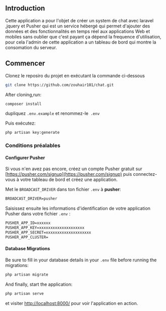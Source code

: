 ## Introduction
Cette application a pour l'objet de créer un system de chat avec laravel ,jquery et Pusher qui est un service hébergé qui permet d'ajouter des données et des fonctionnalités en temps réel aux applications Web et mobiles sans oublier que c'est payant ça dépend la frequence d'utilisation, pour cela l'admin de cette application a un tableau de bord qui montre la consomation du serveur.
## Commencer
Clonez le reposiro du projet en exécutant la commande ci-dessous

```bash
git clone https://github.com/zouhair101/chat.git
```

After cloning,run:

```bash
composer install
```

dupliquez `.env.example` et renommez-le` .env`

Puis exécutez:

```bash
php artisan key:generate
```

### Conditions préalables

#### Configurer Pusher

Si vous n'en avez pas encore, créez un compte Pusher gratuit sur [https://pusher.com/signup](https://pusher.com/signup) puis connectez-vous à votre tableau de bord et créez une application.

Met le `BROADCAST_DRIVER` dans ton fichier `.env`  à **pusher**:

```txt
BROADCAST_DRIVER=pusher
```

Saisissez ensuite les informations d'identification de votre application Pusher dans votre fichier `.env` :

```txt
PUSHER_APP_ID=xxxxxx
PUSHER_APP_KEY=xxxxxxxxxxxxxxxxxxxx
PUSHER_APP_SECRET=xxxxxxxxxxxxxxxxxxxx
PUSHER_APP_CLUSTER=
```

#### Database Migrations

Be sure to fill in your database details in your `.env` file before running the migrations:

```bash
php artisan migrate
```

And finally, start the application:

```bash
php artisan serve
```

et visiter [http://localhost:8000/](http://localhost:8000/) pour voir l'application en action.



